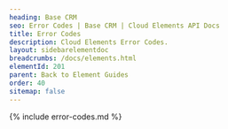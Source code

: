 ```yaml
---
heading: Base CRM
seo: Error Codes | Base CRM | Cloud Elements API Docs
title: Error Codes
description: Cloud Elements Error Codes.
layout: sidebarelementdoc
breadcrumbs: /docs/elements.html
elementId: 201
parent: Back to Element Guides
order: 40
sitemap: false
---
```


{% include error-codes.md %}
